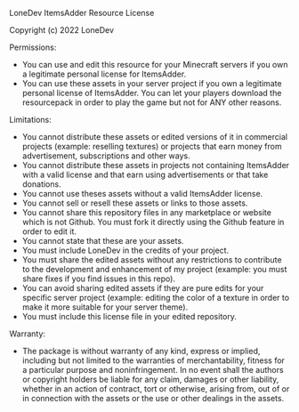 LoneDev ItemsAdder Resource License

Copyright (c) 2022 LoneDev

Permissions:
- You can use and edit this resource for your Minecraft servers if you own a legitimate personal license for ItemsAdder.
- You can use these assets in your server project if you own a legitimate personal license of ItemsAdder. You can let your players download the resourcepack in order to play the game but not for ANY other reasons.

Limitations:
- You cannot distribute these assets or edited versions of it in commercial projects (example: reselling textures) or projects that earn money from advertisement, subscriptions and other ways.
- You cannot distribute these assets in projects not containing ItemsAdder with a valid license and that earn using advertisements or that take donations.
- You cannot use theses assets without a valid ItemsAdder license.
- You cannot sell or resell these assets or links to those assets.
- You cannot share this repository files in any marketplace or website which is not Github. You must fork it directly using the Github feature in order to edit it.
- You cannot state that these are your assets.
- You must include LoneDev in the credits of your project.
- You must share the edited assets without any restrictions to contribute to the development and enhancement of my project (example: you must share fixes if you find issues in this repo).
- You can avoid sharing edited assets if they are pure edits for your specific server project (example: editing the color of a texture in order to make it more suitable for your server theme).
- You must include this license file in your edited repository.

Warranty:
- The package is without warranty of any kind, express or implied,
including but not limited to the warranties of merchantability, fitness for a particular purpose and noninfringement.
In no event shall the authors or copyright holders be liable for any claim, damages or other liability,
whether in an action of contract, tort or otherwise, arising from, out of or in connection with the assets or the use or other dealings in the assets.
